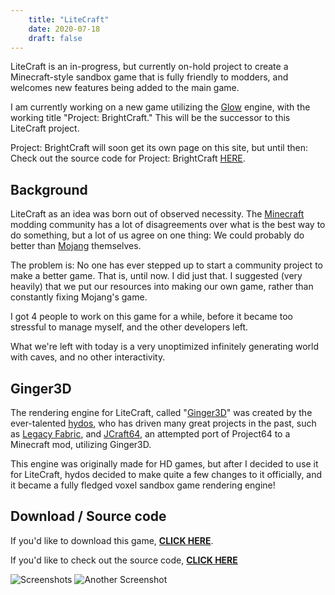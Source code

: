 ```yaml
---
    title: "LiteCraft"
    date: 2020-07-18
    draft: false
---
```


LiteCraft is an in-progress, but currently on-hold project to create a Minecraft-style
sandbox game that is fully friendly to modders, and welcomes new features being added
to the main game.

I am currently working on a new game utilizing the [Glow](https://github.com/playsawdust/Glow/) engine, with the working title "Project: BrightCraft."
This will be the successor to this LiteCraft project.

Project: BrightCraft will soon get its own page on this site, but until then:
Check out the source code for Project: BrightCraft [HERE](https://github.com/halotroop2288/GlowTest).

## Background
LiteCraft as an idea was born out of observed necessity.
The [Minecraft](https://minecraft.net) modding community has a lot of disagreements over
what is the best way to do something, but a lot of us agree on one thing:
We could probably do better than [Mojang](https://mojang.com) themselves.

The problem is: No one has ever stepped up to start a community project to make a better game.
That is, until now. I did just that.
I suggested (very heavily) that we put our resources
into making our own game, rather than constantly fixing Mojang's game.

I got 4 people to work on this game for a while, before it became too stressful to manage
myself, and the other developers left.

What we're left with today is a very unoptimized infinitely generating world with caves,
and no other interactivity.

## Ginger3D
The rendering engine for LiteCraft, called "[Ginger3D](https://github.com/halotroop/Ginger3D)"
was created by the ever-talented [hydos](https://github.com/hYdos), who has driven many
great projects in the past, such as [Legacy Fabric](https://github.com/Legacy-Fabric), and
[JCraft64](https://github.com/hYdos/JCraft64), an attempted port of Project64 to a Minecraft
mod, utilizing Ginger3D.

This engine was originally made for HD games, but after I decided to use it for LiteCraft,
hydos decided to make quite a few changes to it officially, and it became a fully fledged
voxel sandbox game rendering engine!

## Download / Source code

If you'd like to download this game, **[CLICK HERE](https://github.com/halotroop/LiteCraft/releases/download/v0.0.0-alpha/Litecraft.zip)**.

If you'd like to check out the source code, **[CLICK HERE](https://github.com/halotroop/LiteCraft/)**

![Screenshots](https://media.discordapp.net/attachments/682837767692091392/684167846627901480/unknown.png)
![Another Screenshot](https://media.discordapp.net/attachments/682837767692091392/683531464968765473/unknown.png)
